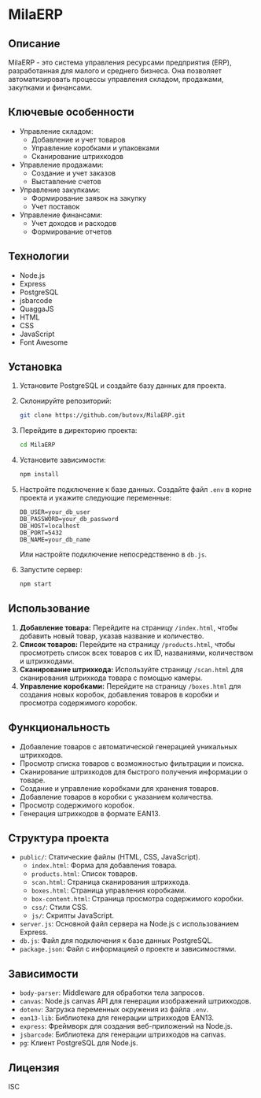 # MilaERP

## Описание

MilaERP - это система управления ресурсами предприятия (ERP), разработанная для малого и среднего бизнеса. Она позволяет автоматизировать процессы управления складом, продажами, закупками и финансами.

## Ключевые особенности

- Управление складом:
  - Добавление и учет товаров
  - Управление коробками и упаковками
  - Сканирование штрихкодов
- Управление продажами:
  - Создание и учет заказов
  - Выставление счетов
- Управление закупками:
  - Формирование заявок на закупку
  - Учет поставок
- Управление финансами:
  - Учет доходов и расходов
  - Формирование отчетов

## Технологии

- Node.js
- Express
- PostgreSQL
- jsbarcode
- QuaggaJS
- HTML
- CSS
- JavaScript
- Font Awesome

## Установка

1.  Установите PostgreSQL и создайте базу данных для проекта.

2.  Склонируйте репозиторий:

    ```bash
    git clone https://github.com/butovx/MilaERP.git
    ```

3.  Перейдите в директорию проекта:

    ```bash
    cd MilaERP
    ```

4.  Установите зависимости:

    ```bash
    npm install
    ```

5.  Настройте подключение к базе данных. Создайте файл `.env` в корне проекта и укажите следующие переменные:

    ```
    DB_USER=your_db_user
    DB_PASSWORD=your_db_password
    DB_HOST=localhost
    DB_PORT=5432
    DB_NAME=your_db_name
    ```

    Или настройте подключение непосредственно в `db.js`.

6.  Запустите сервер:

    ```bash
    npm start
    ```

## Использование

1.  **Добавление товара:** Перейдите на страницу `/index.html`, чтобы добавить новый товар, указав название и количество.
2.  **Список товаров:** Перейдите на страницу `/products.html`, чтобы просмотреть список всех товаров с их ID, названиями, количеством и штрихкодами.
3.  **Сканирование штрихкода:** Используйте страницу `/scan.html` для сканирования штрихкода товара с помощью камеры.
4.  **Управление коробками:** Перейдите на страницу `/boxes.html` для создания новых коробок, добавления товаров в коробки и просмотра содержимого коробок.

## Функциональность

- Добавление товаров с автоматической генерацией уникальных штрихкодов.
- Просмотр списка товаров с возможностью фильтрации и поиска.
- Сканирование штрихкодов для быстрого получения информации о товаре.
- Создание и управление коробками для хранения товаров.
- Добавление товаров в коробки с указанием количества.
- Просмотр содержимого коробок.
- Генерация штрихкодов в формате EAN13.

## Структура проекта

- `public/`: Статические файлы (HTML, CSS, JavaScript).
  - `index.html`: Форма для добавления товара.
  - `products.html`: Список товаров.
  - `scan.html`: Страница сканирования штрихкода.
  - `boxes.html`: Страница управления коробками.
  - `box-content.html`: Страница просмотра содержимого коробки.
  - `css/`: Стили CSS.
  - `js/`: Скрипты JavaScript.
- `server.js`: Основной файл сервера на Node.js с использованием Express.
- `db.js`: Файл для подключения к базе данных PostgreSQL.
- `package.json`: Файл с информацией о проекте и зависимостями.

## Зависимости

- `body-parser`: Middleware для обработки тела запросов.
- `canvas`: Node.js canvas API для генерации изображений штрихкодов.
- `dotenv`: Загрузка переменных окружения из файла `.env`.
- `ean13-lib`: Библиотека для генерации штрихкодов EAN13.
- `express`: Фреймворк для создания веб-приложений на Node.js.
- `jsbarcode`: Библиотека для генерации штрихкодов на canvas.
- `pg`: Клиент PostgreSQL для Node.js.

## Лицензия

ISC
